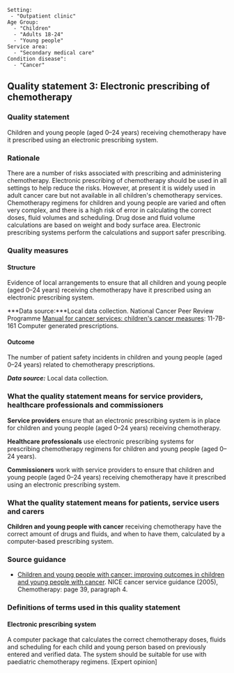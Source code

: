 ```
Setting:
 - "Outpatient clinic"
Age Group:
  - "Children"
  - "Adults 18-24"
  - "Young people"
Service area:
  - "Secondary medical care"
Condition disease":
  - "Cancer"
```
Quality statement 3: Electronic prescribing of chemotherapy
-----------------------------------------------------------

### Quality statement

Children and young people (aged 0–24 years) receiving chemotherapy have
it prescribed using an electronic prescribing system.

### Rationale

There are a number of risks associated with prescribing and
administering chemotherapy. Electronic prescribing of chemotherapy
should be used in all settings to help reduce the risks. However, at
present it is widely used in adult cancer care but not available in all
children's chemotherapy services. Chemotherapy regimens for children and
young people are varied and often very complex, and there is a high risk
of error in calculating the correct doses, fluid volumes and scheduling.
Drug dose and fluid volume calculations are based on weight and body
surface area. Electronic prescribing systems perform the calculations
and support safer prescribing.

### Quality measures

#### Structure

Evidence of local arrangements to ensure that all children and young
people (aged 0–24 years) receiving chemotherapy have it prescribed using
an electronic prescribing system.

***Data source:***Local data collection. National Cancer Peer Review
Programme [Manual for cancer services: children's cancer
measures](http://www.cquins.nhs.uk/?menu=resources): 11-7B-161 Computer
generated prescriptions.

#### Outcome

The number of patient safety incidents in children and young people
(aged 0–24 years) related to chemotherapy prescriptions.

***Data source:*** Local data collection.

### What the quality statement means for service providers, healthcare professionals and commissioners

**Service providers** ensure that an electronic prescribing system is in
place for children and young people (aged 0–24 years) receiving
chemotherapy.

**Healthcare professionals** use electronic prescribing systems for
prescribing chemotherapy regimens for children and young people (aged
0–24 years).

**Commissioners** work with service providers to ensure that children
and young people (aged 0–24 years) receiving chemotherapy have it
prescribed using an electronic prescribing system.

### What the quality statement means for patients, service users and carers

**Children and young people with cancer** receiving chemotherapy have
the correct amount of drugs and fluids, and when to have them,
calculated by a computer-based prescribing system.

### Source guidance

-   [Children and young people with cancer: improving outcomes in
    children and young people with cancer](/guidance/csgcyp). NICE
    cancer service guidance (2005), Chemotherapy: page 39, paragraph 4.

### Definitions of terms used in this quality statement

#### Electronic prescribing system

A computer package that calculates the correct chemotherapy doses,
fluids and scheduling for each child and young person based on
previously entered and verified data. The system should be suitable for
use with paediatric chemotherapy regimens. [Expert opinion]
